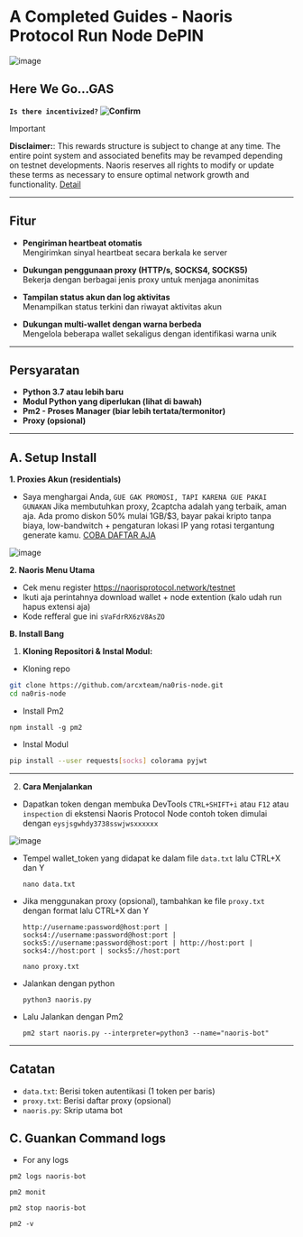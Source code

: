 # A Completed Guides - Naoris Protocol Run Node DePIN

![image](https://github.com/user-attachments/assets/4594fa32-8c9e-4e51-9782-319404d2acbd)

## Here We Go...GAS 

**`Is there incentivized?` ![Confirm](https://img.shields.io/badge/confirm-yes-brightgreen)**

> [!IMPORTANT]
> **Disclaimer:**: This rewards structure is subject to change at any time. The entire point system and associated benefits may be revamped depending on testnet developments. Naoris reserves all rights to modify or update these terms as necessary to ensure optimal network growth and functionality. [Detail](https://www.naorisprotocol.com/blog/user-guide-to-points-referrals)

---

## **Fitur**

- **Pengiriman heartbeat otomatis**  
  Mengirimkan sinyal heartbeat secara berkala ke server

- **Dukungan penggunaan proxy (HTTP/s, SOCKS4, SOCKS5)**  
  Bekerja dengan berbagai jenis proxy untuk menjaga anonimitas

- **Tampilan status akun dan log aktivitas**  
  Menampilkan status terkini dan riwayat aktivitas akun

- **Dukungan multi-wallet dengan warna berbeda**  
  Mengelola beberapa wallet sekaligus dengan identifikasi warna unik

---

## **Persyaratan**

- **Python 3.7 atau lebih baru**
- **Modul Python yang diperlukan (lihat di bawah)**
- **Pm2 - Proses Manager (biar lebih tertata/termonitor)**
- **Proxy (opsional)**

---

## A. Setup Install
**1. Proxies Akun (residentials)**

- Saya menghargai Anda, `GUE GAK PROMOSI, TAPI KARENA GUE PAKAI GUNAKAN` Jika membutuhkan proxy, 2captcha adalah yang terbaik, aman aja. Ada promo diskon 50% mulai 1GB/$3, bayar pakai kripto tanpa biaya, low-bandwitch + pengaturan lokasi IP yang rotasi tergantung generate kamu. [COBA DAFTAR AJA](https://2captcha.com/?from=24919769)

![image](https://github.com/user-attachments/assets/ac433d24-f082-4ade-9269-a1dea2a71695)

**2. Naoris Menu Utama**

- Cek menu register https://naorisprotocol.network/testnet
- Ikuti aja perintahnya download wallet + node extention (kalo udah run hapus extensi aja)
- Kode refferal gue ini `sVaFdrRX6zV8AsZO`

**B. Install Bang**

1. **Kloning Repositori & Instal Modul:**

  - Kloning repo
  ```bash
  git clone https://github.com/arcxteam/na0ris-node.git
  cd na0ris-node
  ```
  - Install Pm2 
  ```
  npm install -g pm2
  ```
  - Instal Modul
   ```bash
   pip install --user requests[socks] colorama pyjwt
   ```

---

2. **Cara Menjalankan**

- Dapatkan token dengan membuka DevTools `CTRL+SHIFT+i` atau `F12` atau `inspection` di ekstensi Naoris Protocol Node contoh token dimulai dengan `eysjsgwhdy3738sswjwsxxxxxx`

![image](https://github.com/user-attachments/assets/315221bb-1cfc-4d91-884d-70197f7597a2)

- Tempel wallet_token yang didapat ke dalam file `data.txt` lalu CTRL+X dan Y
  ```
  nano data.txt
  ```

- Jika menggunakan proxy (opsional), tambahkan ke file `proxy.txt` dengan format lalu CTRL+X dan Y
  
  `http://username:password@host:port | socks4://username:password@host:port | socks5://username:password@host:port | http://host:port | socks4://host:port | socks5://host:port`
  
  ```
  nano proxy.txt
  ```
- Jalankan dengan python
  ```
  python3 naoris.py
  ```
- Lalu Jalankan dengan Pm2
  ```
  pm2 start naoris.py --interpreter=python3 --name="naoris-bot"
  ```

---

## **Catatan**
- `data.txt`: Berisi token autentikasi (1 token per baris)
- `proxy.txt`: Berisi daftar proxy (opsional)
- `naoris.py`: Skrip utama bot

## C. Guankan Command logs

- For any logs

```
pm2 logs naoris-bot
```

```
pm2 monit
```

```
pm2 stop naoris-bot
```

```
pm2 -v
```

